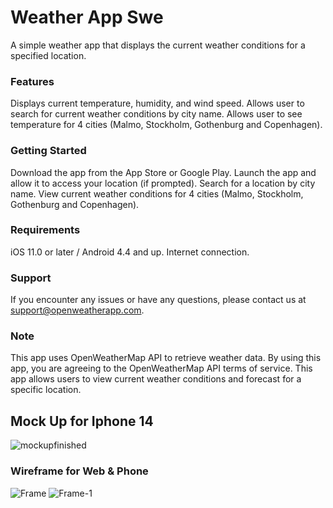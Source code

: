 # Weather App Swe
A simple weather app that displays the current weather conditions for a specified location.

### Features
Displays current temperature, humidity, and wind speed. 
Allows user to search for current weather conditions by city name. 
Allows user to see temperature for 4 cities (Malmo, Stockholm, Gothenburg and Copenhagen). 

### Getting Started
Download the app from the App Store or Google Play. 
Launch the app and allow it to access your location (if prompted). 
Search for a location by city name. 
View current weather conditions for 4 cities (Malmo, Stockholm, Gothenburg and Copenhagen). 

### Requirements
iOS 11.0 or later / Android 4.4 and up. 
Internet connection. 

### Support
If you encounter any issues or have any questions, please contact us at support@openweatherapp.com.

### Note
This app uses OpenWeatherMap API to retrieve weather data. By using this app, you are agreeing to the OpenWeatherMap API terms of service.
This app allows users to view current weather conditions and forecast for a specific location.


## Mock Up for Iphone 14 

![mockupfinished](https://user-images.githubusercontent.com/106542048/213463422-0134e230-cbab-41c2-a753-053bd00e25ad.png)


### Wireframe for Web & Phone

![Frame](https://user-images.githubusercontent.com/106542048/213467731-33c8f1dc-a9e5-4c95-aebd-e832235aebe2.png)
![Frame-1](https://user-images.githubusercontent.com/106542048/213467724-75089175-6420-4382-8289-6c1b4fe48714.png)

